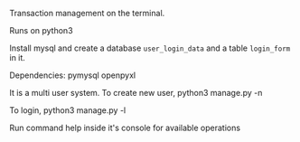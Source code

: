 Transaction management on the terminal.

Runs on python3

Install mysql and create a database `user_login_data` and a table `login_form` in it.

Dependencies:
pymysql
openpyxl

It is a multi user system. To create new user,
python3 manage.py -n



To  login,
python3 manage.py -l

Run command help  inside it's console for available operations
